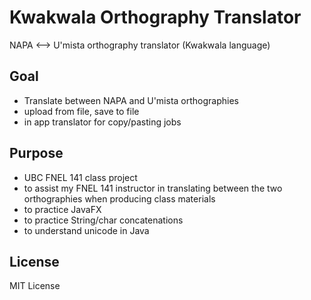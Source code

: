 # Kwakwala Orthography Translator
NAPA &lt;--> U'mista orthography translator (Kwakwala language)

## Goal
* Translate between NAPA and U'mista orthographies
* upload from file, save to file
* in app translator for copy/pasting jobs

## Purpose
* UBC FNEL 141 class project
* to assist my FNEL 141 instructor in translating between the two orthographies when producing class materials
* to practice JavaFX
* to practice String/char concatenations
* to understand unicode in Java

## License
  MIT License
